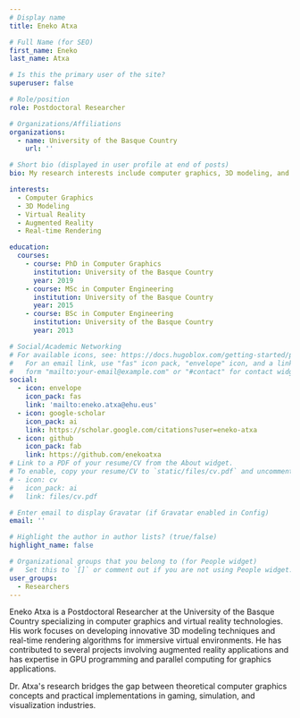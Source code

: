 ```yaml
---
# Display name
title: Eneko Atxa

# Full Name (for SEO)
first_name: Eneko
last_name: Atxa

# Is this the primary user of the site?
superuser: false

# Role/position
role: Postdoctoral Researcher

# Organizations/Affiliations
organizations:
  - name: University of the Basque Country
    url: ''

# Short bio (displayed in user profile at end of posts)
bio: My research interests include computer graphics, 3D modeling, and virtual reality applications.

interests:
  - Computer Graphics
  - 3D Modeling
  - Virtual Reality
  - Augmented Reality
  - Real-time Rendering

education:
  courses:
    - course: PhD in Computer Graphics
      institution: University of the Basque Country
      year: 2019
    - course: MSc in Computer Engineering
      institution: University of the Basque Country
      year: 2015
    - course: BSc in Computer Engineering
      institution: University of the Basque Country
      year: 2013

# Social/Academic Networking
# For available icons, see: https://docs.hugoblox.com/getting-started/page-builder/#icons
#   For an email link, use "fas" icon pack, "envelope" icon, and a link in the
#   form "mailto:your-email@example.com" or "#contact" for contact widget.
social:
  - icon: envelope
    icon_pack: fas
    link: 'mailto:eneko.atxa@ehu.eus'
  - icon: google-scholar
    icon_pack: ai
    link: https://scholar.google.com/citations?user=eneko-atxa
  - icon: github
    icon_pack: fab
    link: https://github.com/enekoatxa
# Link to a PDF of your resume/CV from the About widget.
# To enable, copy your resume/CV to `static/files/cv.pdf` and uncomment the lines below.
# - icon: cv
#   icon_pack: ai
#   link: files/cv.pdf

# Enter email to display Gravatar (if Gravatar enabled in Config)
email: ''

# Highlight the author in author lists? (true/false)
highlight_name: false

# Organizational groups that you belong to (for People widget)
#   Set this to `[]` or comment out if you are not using People widget.
user_groups:
  - Researchers
---
```


Eneko Atxa is a Postdoctoral Researcher at the University of the Basque Country specializing in computer graphics and virtual reality technologies. His work focuses on developing innovative 3D modeling techniques and real-time rendering algorithms for immersive virtual environments. He has contributed to several projects involving augmented reality applications and has expertise in GPU programming and parallel computing for graphics applications.

Dr. Atxa's research bridges the gap between theoretical computer graphics concepts and practical implementations in gaming, simulation, and visualization industries.
